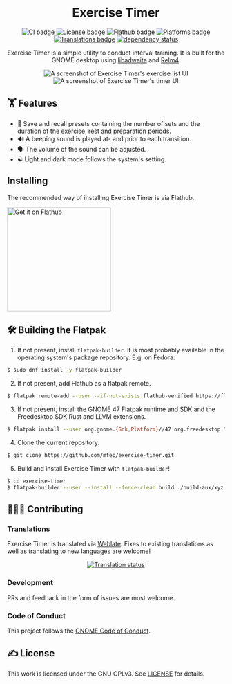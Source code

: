<div align="center">

# Exercise Timer

[![CI badge](https://img.shields.io/github/actions/workflow/status/mfep/exercise-timer/ci.yml?branch=main)](https://github.com/mfep/midiconn/actions/workflows/ci.yml)
[![License badge](https://img.shields.io/github/license/mfep/exercise-timer)](./LICENSE.txt)
[![Flathub badge](https://img.shields.io/flathub/downloads/xyz.safeworlds.hiit?logo=flathub&logoColor=white)](https://flathub.org/apps/details/xyz.safeworlds.hiit)
![Platforms badge](https://img.shields.io/badge/platform-linux-informational)
[![Translations badge](https://hosted.weblate.org/widget/exercise-timer/exercise-timer/svg-badge.svg?native=1)](https://hosted.weblate.org/projects/exercise-timer/exercise-timer/)
[![dependency status](https://deps.rs/repo/github/mfep/exercise-timer/status.svg)](https://deps.rs/repo/github/mfep/exercise-timer)

Exercise Timer is a simple utility to conduct interval training. It is built for the GNOME desktop using [libadwaita](https://gnome.pages.gitlab.gnome.org/libadwaita/doc/1.4/index.html) and [Relm4](https://relm4.org/).

![A screenshot of Exercise Timer's exercise list UI](./data/screenshots/dark_exercise_list.png) ![A screenshot of Exercise Timer's timer UI](./data/screenshots/dark_timer.png)

</div>

## 🏋️ Features 
- 💾 Save and recall presets containing the number of sets and the duration of the exercise, rest and preparation periods. 
- 🔊 A beeping sound is played at- and prior to each transition. 
- 🗣️ The volume of the sound can be adjusted.
- ☯️ Light and dark mode follows the system's setting.

## Installing

The recommended way of installing Exercise Timer is via Flathub.

<a href="https://flathub.org/apps/details/xyz.safeworlds.hiit" target="_blank"><img width='240' alt='Get it on Flathub' src='https://flathub.org/api/badge?locale=en'/></a>

## 🛠️ Building the Flatpak

1. If not present, install `flatpak-builder`. It is most probably available in the operating system's package repository. E.g. on Fedora:

```bash
$ sudo dnf install -y flatpak-builder
```

2. If not present, add Flathub as a flatpak remote.

```bash
$ flatpak remote-add --user --if-not-exists flathub-verified https://flathub.org/repo/flathub.flatpakrepo
```

3. If not present, install the GNOME 47 Flatpak runtime and SDK and the Freedesktop SDK Rust and LLVM extensions.

```bash
$ flatpak install --user org.gnome.{Sdk,Platform}//47 org.freedesktop.Sdk.Extension.{rust-stable,llvm18}//24.08
```

4. Clone the current repository.

```bash
$ git clone https://github.com/mfep/exercise-timer.git
```

5. Build and install Exercise Timer with `flatpak-builder`!

```bash
$ cd exercise-timer
$ flatpak-builder --user --install --force-clean build ./build-aux/xyz.safeworlds.hiit.Devel.yml
```

## 🧑‍🤝‍🧑 Contributing

### Translations

Exercise Timer is translated via [Weblate](https://hosted.weblate.org/projects/exercise-timer/exercise-timer/). Fixes to existing translations as well as translating to new languages are welcome!

<div align="center">
  <a href="https://hosted.weblate.org/engage/exercise-timer/">
    <img src="https://hosted.weblate.org/widget/exercise-timer/exercise-timer/multi-auto.svg" alt="Translation status" />
  </a>
</div>

### Development

PRs and feedback in the form of issues are most welcome.

### Code of Conduct

This project follows the [GNOME Code of Conduct](https://conduct.gnome.org/).

## ✍️ License

This work is licensed under the GNU GPLv3. See [LICENSE](./LICENSE) for details.
